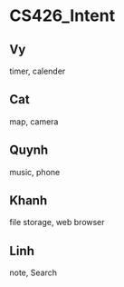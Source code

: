 # CS426_Intent
## Vy
timer, calender
## Cat
map, camera
## Quynh
music, phone
## Khanh
file storage, web browser
## Linh
note, Search

